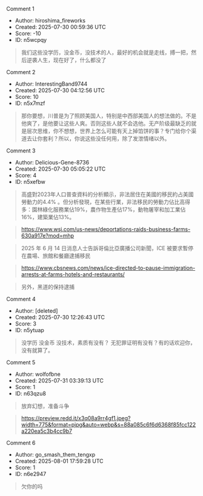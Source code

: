 Comment 1

- Author: hiroshima_fireworks
- Created: 2025-07-30 00:59:36 UTC
- Score: -10
- ID: n5wcpqy

> 我们这些没学历，没金币，没技术的人，最好的机会就是走线，搏一把，然后逆袭人生，现在好了，什么都没了

Comment 2

- Author: InterestingBand9744
- Created: 2025-07-30 04:12:56 UTC
- Score: 10
- ID: n5x7mzf

> 那你要想，川普是为了照顾美国人，特别是中西部美国人的想法做的。不是他爽了，是他要让这些人爽。否则这些人就不会选他。无产阶级最缺乏的就是层次思维，你不想想，世界上怎么可能有天上掉馅饼的事？专门给你个渠道去让你套利？所以，你说这些没任何用，除了发泄情绪以外。

Comment 3

- Author: Delicious-Gene-8736
- Created: 2025-07-30 05:05:22 UTC
- Score: 4
- ID: n5xefbw

> 高盛對2023年人口普查資料的分析顯示，非法居住在美國的移民約占美國勞動力的4.4% 。但分析發現，在某些行業，非法移民的勞動力佔比高得多：園林綠化服務業佔19%，農作物生產佔17%，動物屠宰和加工業佔16%，建築業佔13%。

> https://www.wsj.com/us-news/deportations-raids-business-farms-630a917e?mod=mhp


> 2025 年 6 月 14 日消息人士告訴哥倫比亞廣播公司新聞，ICE 被要求暫停在農場、旅館和餐廳逮捕移民

> https://www.cbsnews.com/news/ice-directed-to-pause-immigration-arrests-at-farms-hotels-and-restaurants/

> 另外，黑道的保持逮捕

Comment 4

- Author: [deleted]
- Created: 2025-07-30 12:26:43 UTC
- Score: 3
- ID: n5ytuap

> 没学历 没金币 没技术，素质有没有？ 无犯罪证明有没有？有的话欢迎你，没有就算了。

Comment 5

- Author: wolfofbne
- Created: 2025-07-31 03:39:13 UTC
- Score: 1
- ID: n63qzu8

> 放弃幻想，准备斗争

> https://preview.redd.it/x3q08a9rr4gf1.jpeg?width=775&format=pjpg&auto=webp&s=88a085c6f6d6368f85fcc122a220ea5c3b4cc9b7

Comment 6

- Author: go_smash_them_tengxp
- Created: 2025-08-01 17:59:28 UTC
- Score: 1
- ID: n6e2947

> 欠你的吗
